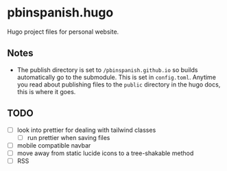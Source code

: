 # pbinspanish.hugo
Hugo project files for personal website.

## Notes
- The publish directory is set to `/pbinspanish.github.io` so builds automatically go to the submodule. This is set in `config.toml`. Anytime you read about publishing files to the `public` directory in the hugo docs, this is where it goes.

## TODO
- [ ] look into prettier for dealing with tailwind classes
	- [ ] run prettier when saving files
- [ ] mobile compatible navbar
- [ ] move away from static lucide icons to a tree-shakable method
- [ ] RSS